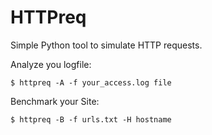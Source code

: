 # HTTPreq
Simple Python tool to simulate HTTP requests.

Analyze you logfile:
```shell
$ httpreq -A -f your_access.log file
```

Benchmark your Site:
```shell
$ httpreq -B -f urls.txt -H hostname
```
